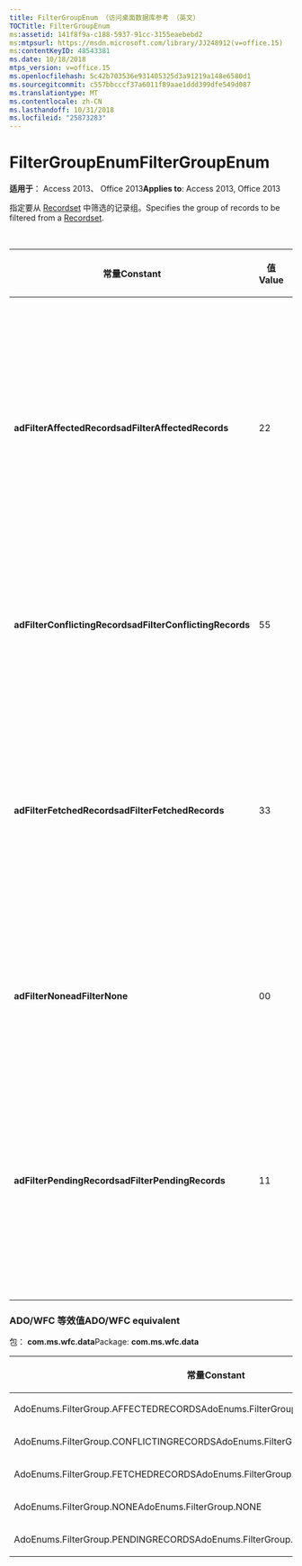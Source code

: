 ```yaml
---
title: FilterGroupEnum （访问桌面数据库参考 （英文）
TOCTitle: FilterGroupEnum
ms:assetid: 141f8f9a-c188-5937-91cc-3155eaebebd2
ms:mtpsurl: https://msdn.microsoft.com/library/JJ248912(v=office.15)
ms:contentKeyID: 48543381
ms.date: 10/18/2018
mtps_version: v=office.15
ms.openlocfilehash: 5c42b703536e931405325d3a91219a148e6580d1
ms.sourcegitcommit: c557bbcccf37a6011f89aae1ddd399dfe549d087
ms.translationtype: MT
ms.contentlocale: zh-CN
ms.lasthandoff: 10/31/2018
ms.locfileid: "25873283"
---
```

# <a name="filtergroupenum"></a><span data-ttu-id="8f31e-102">FilterGroupEnum</span><span class="sxs-lookup"><span data-stu-id="8f31e-102">FilterGroupEnum</span></span>

<span data-ttu-id="8f31e-103">**适用于**： Access 2013、 Office 2013</span><span class="sxs-lookup"><span data-stu-id="8f31e-103">**Applies to**: Access 2013, Office 2013</span></span>

<span data-ttu-id="8f31e-104">指定要从 [Recordset](recordset-object-ado.md) 中筛选的记录组。</span><span class="sxs-lookup"><span data-stu-id="8f31e-104">Specifies the group of records to be filtered from a [Recordset](recordset-object-ado.md).</span></span>

<br/>

<table>
<colgroup>
<col style="width: 33%" />
<col style="width: 33%" />
<col style="width: 33%" />
</colgroup>
<thead>
<tr class="header">
<th><p><span data-ttu-id="8f31e-105">常量</span><span class="sxs-lookup"><span data-stu-id="8f31e-105">Constant</span></span></p></th>
<th><p><span data-ttu-id="8f31e-106">值</span><span class="sxs-lookup"><span data-stu-id="8f31e-106">Value</span></span></p></th>
<th><p><span data-ttu-id="8f31e-107">说明</span><span class="sxs-lookup"><span data-stu-id="8f31e-107">Description</span></span></p></th>
</tr>
</thead>
<tbody>
<tr class="odd">
<td><p><span data-ttu-id="8f31e-108"><strong>adFilterAffectedRecords</strong></span><span class="sxs-lookup"><span data-stu-id="8f31e-108"><strong>adFilterAffectedRecords</strong></span></span></p></td>
<td><p><span data-ttu-id="8f31e-109">2</span><span class="sxs-lookup"><span data-stu-id="8f31e-109">2</span></span></p></td>
<td><p><span data-ttu-id="8f31e-110">用于仅查看受上一次 <a href="delete-method-ado-recordset.md">Delete</a>、<a href="resync-method-ado.md">Resync</a>、<a href="updatebatch-method-ado.md">UpdateBatch</a> 或 <a href="cancelbatch-method-ado.md">CancelBatch</a> 调用影响的记录的筛选器。</span><span class="sxs-lookup"><span data-stu-id="8f31e-110">Filters for viewing only records affected by the last <a href="delete-method-ado-recordset.md">Delete</a>, <a href="resync-method-ado.md">Resync</a>, <a href="updatebatch-method-ado.md">UpdateBatch</a>, or <a href="cancelbatch-method-ado.md">CancelBatch</a> call.</span></span></p></td>
</tr>
<tr class="even">
<td><p><span data-ttu-id="8f31e-111"><strong>adFilterConflictingRecords</strong></span><span class="sxs-lookup"><span data-stu-id="8f31e-111"><strong>adFilterConflictingRecords</strong></span></span></p></td>
<td><p><span data-ttu-id="8f31e-112">5</span><span class="sxs-lookup"><span data-stu-id="8f31e-112">5</span></span></p></td>
<td><p><span data-ttu-id="8f31e-113">用于查看使上一次批更新失败的记录的筛选器。</span><span class="sxs-lookup"><span data-stu-id="8f31e-113">Filters for viewing the records that failed the last batch update.</span></span></p></td>
</tr>
<tr class="odd">
<td><p><span data-ttu-id="8f31e-114"><strong>adFilterFetchedRecords</strong></span><span class="sxs-lookup"><span data-stu-id="8f31e-114"><strong>adFilterFetchedRecords</strong></span></span></p></td>
<td><p><span data-ttu-id="8f31e-115">3</span><span class="sxs-lookup"><span data-stu-id="8f31e-115">3</span></span></p></td>
<td><p><span data-ttu-id="8f31e-116">用于查看当前缓存中的记录（即，上一次从数据库检索记录的调用的结果）的筛选器。</span><span class="sxs-lookup"><span data-stu-id="8f31e-116">Filters for viewing the records in the current cache — that is, the results of the last call to retrieve records from the database.</span></span></p></td>
</tr>
<tr class="even">
<td><p><span data-ttu-id="8f31e-117"><strong>adFilterNone</strong></span><span class="sxs-lookup"><span data-stu-id="8f31e-117"><strong>adFilterNone</strong></span></span></p></td>
<td><p><span data-ttu-id="8f31e-118">0</span><span class="sxs-lookup"><span data-stu-id="8f31e-118">0</span></span></p></td>
<td><p><span data-ttu-id="8f31e-119">删除当前的筛选并还原所有的记录以进行查看。</span><span class="sxs-lookup"><span data-stu-id="8f31e-119">Removes the current filter and restores all records for viewing.</span></span></p></td>
</tr>
<tr class="odd">
<td><p><span data-ttu-id="8f31e-120"><strong>adFilterPendingRecords</strong></span><span class="sxs-lookup"><span data-stu-id="8f31e-120"><strong>adFilterPendingRecords</strong></span></span></p></td>
<td><p><span data-ttu-id="8f31e-121">1</span><span class="sxs-lookup"><span data-stu-id="8f31e-121">1</span></span></p></td>
<td><p><span data-ttu-id="8f31e-p101">用于仅查看已更改但尚未发送到服务器的记录的筛选器。仅适用于批更新模式。</span><span class="sxs-lookup"><span data-stu-id="8f31e-p101">Filters for viewing only records that have changed but have not yet been sent to the server. Applicable only for batch update mode.</span></span></p></td>
</tr>
</tbody>
</table>


### <a name="adowfc-equivalent"></a><span data-ttu-id="8f31e-124">ADO/WFC 等效值</span><span class="sxs-lookup"><span data-stu-id="8f31e-124">ADO/WFC equivalent</span></span>

<span data-ttu-id="8f31e-125">包： **com.ms.wfc.data**</span><span class="sxs-lookup"><span data-stu-id="8f31e-125">Package: **com.ms.wfc.data**</span></span>

<table>
<colgroup>
<col style="width: 100%" />
</colgroup>
<thead>
<tr class="header">
<th><p><span data-ttu-id="8f31e-126">常量</span><span class="sxs-lookup"><span data-stu-id="8f31e-126">Constant</span></span></p></th>
</tr>
</thead>
<tbody>
<tr class="odd">
<td><p><span data-ttu-id="8f31e-127">AdoEnums.FilterGroup.AFFECTEDRECORDS</span><span class="sxs-lookup"><span data-stu-id="8f31e-127">AdoEnums.FilterGroup.AFFECTEDRECORDS</span></span></p></td>
</tr>
<tr class="even">
<td><p><span data-ttu-id="8f31e-128">AdoEnums.FilterGroup.CONFLICTINGRECORDS</span><span class="sxs-lookup"><span data-stu-id="8f31e-128">AdoEnums.FilterGroup.CONFLICTINGRECORDS</span></span></p></td>
</tr>
<tr class="odd">
<td><p><span data-ttu-id="8f31e-129">AdoEnums.FilterGroup.FETCHEDRECORDS</span><span class="sxs-lookup"><span data-stu-id="8f31e-129">AdoEnums.FilterGroup.FETCHEDRECORDS</span></span></p></td>
</tr>
<tr class="even">
<td><p><span data-ttu-id="8f31e-130">AdoEnums.FilterGroup.NONE</span><span class="sxs-lookup"><span data-stu-id="8f31e-130">AdoEnums.FilterGroup.NONE</span></span></p></td>
</tr>
<tr class="odd">
<td><p><span data-ttu-id="8f31e-131">AdoEnums.FilterGroup.PENDINGRECORDS</span><span class="sxs-lookup"><span data-stu-id="8f31e-131">AdoEnums.FilterGroup.PENDINGRECORDS</span></span></p></td>
</tr>
</tbody>
</table>

